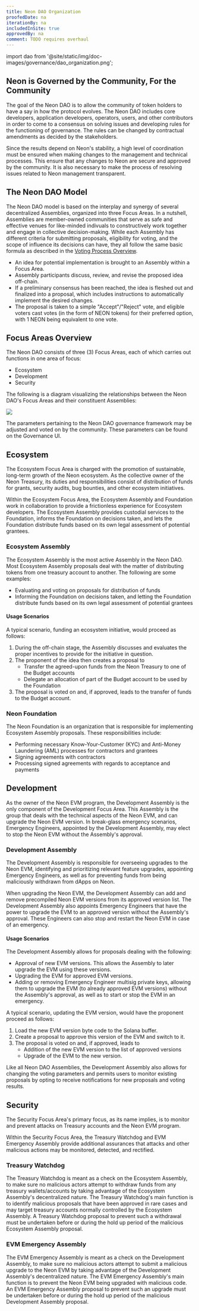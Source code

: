 ```yaml
---
title: Neon DAO Organization
proofedDate: na
iterationBy: na
includedInSite: true
approvedBy: na
comment: TODO requires overhaul
---
```

import dao from '@site/static/img/doc-images/governance/dao_organization.png';

## Neon is Governed by the Community, For the Community

The goal of the Neon DAO is to allow the community of token holders to have a say in how the protocol evolves. The Neon DAO includes core developers, application developers, operators, users, and other contributors in order to come to a consensus on solving issues and developing rules for the functioning of governance. The rules can be changed by contractual amendments as decided by the stakeholders.

Since the results depend on Neon's stability, a high level of coordination must be ensured when making changes to the management and technical processes. This ensure that any changes to Neon are secure and approved by the community. It is also necessary to make the process of resolving issues related to Neon management transparent.

## The Neon DAO Model

The Neon DAO model is based on the interplay and synergy of several decentralized Assemblies, organized into three Focus Areas. In a nutshell, Assemblies are member-owned communities that serve as safe and effective venues for like-minded indivuals to constructively work together and engage in collective decision-making. While each Assembly has different criteria for submitting proposals, eligibility for voting, and the scope of influence its decisions can have, they all follow the same basic formula as described in the [Voting Process Overview](/docs/governance/overview/#voting-process-overview).

* An idea for potential implementation is brought to an Assembly within a Focus Area.
* Assembly participants discuss, review, and revise the proposed idea off-chain.
* If a preliminary consensus has been reached, the idea is fleshed out and finalized into a proposal, which includes instructions to automatically implement the desired changes.
* The proposal is taken to a simple "Accept"/"Reject" vote, and eligible voters cast votes (in the form of NEON tokens) for their preferred option, with 1 NEON being equivalent to one vote.

## Focus Areas Overview

The Neon DAO consists of three (3) Focus Areas, each of which carries out functions in one area of focus:
- Ecosystem
- Development
- Security

The following is a diagram visualizing the relationships between the Neon DAO's Focus Areas and their constituent Assemblies:

<div className='neon-img-box-600' style={{textAlign: 'center', width: 600, display: 'block', margin: 'auto'}}>

<img src={dao} />

</div>

The parameters pertaining to the Neon DAO governance framework may be adjusted and voted on by the community. These parameters can be found on the Governance UI.

## Ecosystem

The Ecosystem Focus Area is charged with the promotion of sustainable, long-term growth of the Neon ecosystem. As the collective owner of the Neon Treasury, its duties and responsibilities consist of distribution of funds for grants, security audits, bug bounties, and other ecosystem initiatives.

Within the Ecosystem Focus Area, the Ecosystem Assembly and Foundation work in collaboration to provide a frictionless experience for Ecosystem developers. The Ecosystem Assembly provides custodial services to the Foundation, informs the Foundation on decisions taken, and lets the Foundation distribute funds based on its own legal assessment of potential grantees.

### Ecosystem Assembly

The Ecosystem Assembly is the most active Assembly in the Neon DAO. Most Ecosystem Assembly proposals deal with the matter of distributing tokens from one treasury account to another. The following are some examples:
* Evaluating and voting on proposals for distribution of funds
* Informing the Foundation on decisions taken, and letting the Foundation distribute funds based on its own legal assessment of potential grantees

#### Usage Scenarios
A typical scenario, funding an ecosystem initiative, would proceed as follows:
1. During the off-chain stage, the Assembly discusses and evaluates the proper incentives to provide for the initiative in question.
2. The proponent of the idea then creates a proposal to
   * Transfer the agreed-upon funds from the Neon Treasury to one of the Budget accounts
   * Delegate an allocation of part of the Budget account to be used by the Foundation
3. The proposal is voted on and, if approved, leads to the transfer of funds to the Budget account.

### Neon Foundation
The Neon Foundation is an organization that is responsible for implementing Ecosystem Assembly proposals. These responsibilities include:
* Performing necessary Know-Your-Customer (KYC) and Anti-Money Laundering (AML) processes for contractors and grantees
* Signing agreements with contractors
* Processing signed agreements with regards to acceptance and payments

## Development
As the owner of the Neon EVM program, the Development Assembly is the only component of the Development Focus Area. This Assembly is the group that deals with the technical aspects of the Neon EVM, and can upgrade the Neon EVM version. In break-glass emergency scenarios, Emergency Engineers, appointed by the Development Assembly, may elect to stop the Neon EVM without the Assembly's approval.

### Development Assembly

The Development Assembly is responsible for overseeing upgrades to the Neon EVM, identifying and prioritizing relevant feature upgrades, appointing Emergency Engineers, as well as for preventing funds from being maliciously withdrawn from dApps on Neon.

When upgrading the Neon EVM, the Development Assembly can add and remove precompiled Neon EVM versions from its approved version list. The Development Assembly also appoints Emergency Engineers that have the power to upgrade the EVM to an approved version without the Assembly's approval. These Engineers can also stop and restart the Neon EVM in case of an emergency.

#### Usage Scenarios
The Development Assembly allows for proposals dealing with the following:
* Approval of new EVM versions. This allows the Assembly to later upgrade the EVM using these versions.
* Upgrading the EVM for approved EVM versions.
* Adding or removing Emergency Engineer multisig private keys, allowing them to upgrade the EVM (to already approved EVM versions) without the Assembly's approval, as well as to start or stop the EVM in an emergency.

A typical scenario, updating the EVM version, would have the proponent proceed as follows:
1. Load the new EVM version byte code to the Solana buffer.
2. Create a proposal to approve this version of the EVM and switch to it.
3. The proposal is voted on and, if approved, leads to
   * Addition of the new EVM version to the list of approved versions
   * Upgrade of the EVM to the new version.

Like all Neon DAO Assemblies, the Development Assembly also allows for changing the voting parameters and permits users to monitor existing proposals by opting to receive notifications for new proposals and voting results.

## Security

The Security Focus Area's primary focus, as its name implies, is to monitor and prevent attacks on Treasury accounts and the Neon EVM program.

Within the Security Focus Area, the Treasury Watchdog and EVM Emergency Assembly provide additional assurances that attacks and other malicious actions may be monitored, detected, and rectified.

### Treasury Watchdog

The Treasury Watchdog is meant as a check on the Ecosystem Assembly, to make sure no malicious actors attempt to withdraw funds from any treasury wallets/accounts by taking advantage of the Ecosystem Assembly's decentralized nature. The Treasury Watchdog's main function is to identify malicious proposals that have been approved in rare cases and may target treasury accounts normally controlled by the Ecosystem Assembly. A Treasury Watchdog proposal to prevent such a withdrawal must be undertaken before or during the hold up period of the malicious Ecosystem Assembly proposal.

### EVM Emergency Assembly
The EVM Emergency Assembly is meant as a check on the Development Assembly, to make sure no malicious actors attempt to submit a malicious upgrade to the Neon EVM by taking advantage of the Development Assembly's decentralized nature. The EVM Emergency Assembly's main function is to prevent the Neon EVM being upgraded with malicious code. An EVM Emergency Assembly proposal to prevent such an upgrade must be undertaken before or during the hold up period of the malicious Development Assembly proposal.
